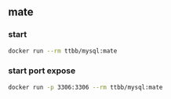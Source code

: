 ## mate
### start
```bash
docker run --rm ttbb/mysql:mate
```
### start port expose
```bash
docker run -p 3306:3306 --rm ttbb/mysql:mate
```
